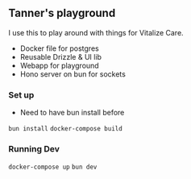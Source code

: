 ## Tanner's playground

I use this to play around with things for Vitalize Care.
- Docker file for postgres
- Reusable Drizzle & UI lib
- Webapp for playground
- Hono server on bun for sockets

### Set up

- Need to have bun install before

`bun install`
`docker-compose build`

### Running Dev

`docker-compose up`
`bun dev`
